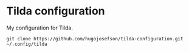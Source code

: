 # Tilda configuration

My configuration for Tilda.

    git clone https://github.com/hugojosefson/tilda-configuration.git ~/.config/tilda
